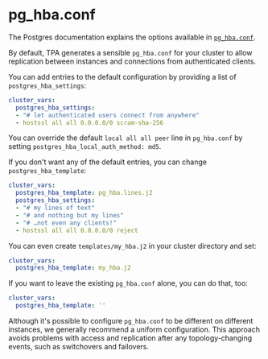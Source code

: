 # pg_hba.conf

The Postgres documentation explains the options available in
[`pg_hba.conf`](https://www.postgresql.org/docs/current/auth-pg-hba-conf.html).

By default, TPA generates a sensible `pg_hba.conf` for your
cluster to allow replication between instances and connections from
authenticated clients.

You can add entries to the default configuration by providing a list of
`postgres_hba_settings`:

```yaml
cluster_vars:
  postgres_hba_settings:
  - "# let authenticated users connect from anywhere"
  - hostssl all all 0.0.0.0/0 scram-sha-256
```

You can override the default `local all all peer` line in `pg_hba.conf` by
setting `postgres_hba_local_auth_method: md5`.

If you don't want any of the default entries, you can change
`postgres_hba_template`:

```yaml
cluster_vars:
  postgres_hba_template: pg_hba.lines.j2
  postgres_hba_settings:
  - "# my lines of text"
  - "# and nothing but my lines"
  - "# …not even any clients!"
  - hostssl all all 0.0.0.0/0 reject
```

You can even create `templates/my_hba.j2` in your cluster directory and
set:

```yaml
cluster_vars:
  postgres_hba_template: my_hba.j2
```

If you want to leave the existing `pg_hba.conf` alone, you can do
that, too:

```yaml
cluster_vars:
  postgres_hba_template: ''
```

Although it's possible to configure `pg_hba.conf` to be different on
different instances, we generally recommend a uniform configuration. This approach
avoids problems with access and replication after any
topology-changing events, such as switchovers and failovers.

